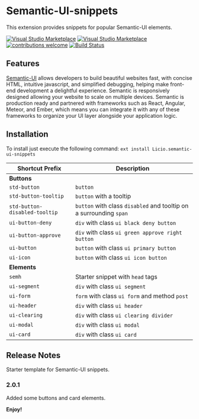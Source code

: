 # Semantic-UI-snippets 

This extension provides snippets for popular Semantic-UI elements.

[![Visual Studio Marketplace](https://img.shields.io/vscode-marketplace/v/Licio.semantic-ui-snippets.svg)](https://marketplace.visualstudio.com/items?itemName=Licio.semantic-ui-snippets) [![Visual Studio Marketplace](https://img.shields.io/vscode-marketplace/d/Licio.semantic-ui-snippets.svg)](https://marketplace.visualstudio.com/items?itemName=Licio.semantic-ui-snippets) [![contributions welcome](https://img.shields.io/badge/contributions-welcome-brightgreen.svg)](https://github.com/liciolentimo/semantic-ui-snippets)
[![Build Status](https://liciolentimo.visualstudio.com/semantic-ui%20snippets/_apis/build/status/liciolentimo.semantic-ui-snippets?branchName=master)](https://liciolentimo.visualstudio.com/semantic-ui%20snippets/_build/latest?definitionId=1&branchName=master)


## Features

[Semantic-UI](semantic-ui.com) allows developers to build beautiful websites fast, with concise HTML, intuitive javascript, and simplified debugging, helping make front-end development a delightful experience. Semantic is responsively designed allowing your website to scale on multiple devices. Semantic is production ready and partnered with frameworks such as React, Angular, Meteor, and Ember, which means you can integrate it with any of these frameworks to organize your UI layer alongside your application logic.

## Installation

To install just execute the following command:
`ext install Licio.semantic-ui-snippets`


| **Shortcut Prefix** | **Description** |
|---|---|
| **Buttons** | |
|`std-button` | `button`|
|`std-button-tooltip` | `button` with a tooltip|
|`std-button-disabled-tooltip` | `button` with class `disabled` and tooltip on a surrounding `span`|
|`ui-button-deny` | `div` with class `ui black deny button`|
|`ui-button-approve` | `div` with class `ui green approve right button`|
|`ui-button` | `button` with class `ui primary button`|
|`ui-icon` | `button` with class `ui icon button`|
| **Elements** | |
`semh` |  Starter snippet with `head` tags |
|`ui-segment` | `div` with class `ui segment`|
|`ui-form` | `form` with class `ui form` and method `post`|
|`ui-header` | `div` with class `ui header`|
|`ui-clearing` | `div` with class `ui clearing divider`|
|`ui-modal` | `div` with class `ui modal`|
|`ui-card` | `div` with class `ui card`|

## Release Notes

Starter template for Semantic-UI snippets.

### 2.0.1
Added some buttons and card elements.




**Enjoy!**
